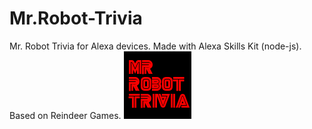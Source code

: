 # Mr.Robot-Trivia
Mr. Robot Trivia for Alexa devices. Made with Alexa Skills Kit (node-js). Based on Reindeer Games.
![Mr. Robot Trivia Icon](/images/icon-small.png)
